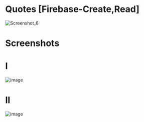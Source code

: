 # Quotes [Firebase-Create,Read]

![Screenshot_6](https://user-images.githubusercontent.com/81482212/129597876-f9a069bd-3dbc-4377-8b11-ef04807493ee.jpg)


# Screenshots
# I
![image](https://user-images.githubusercontent.com/81482212/129598691-70087f4c-b59b-42f7-984c-b998b1ec7bb7.png)

# II
![image](https://user-images.githubusercontent.com/81482212/129598619-2c2b5e20-9d9a-4f8c-84db-c6ab9beebcf7.png)
